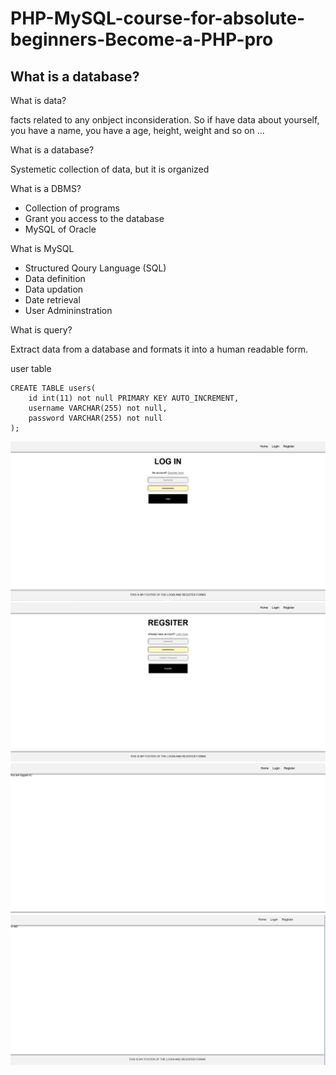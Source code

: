 # PHP-MySQL-course-for-absolute-beginners-Become-a-PHP-pro ##

## What is a database? ##

What is data?

facts related to any onbject inconsideration. So if have data about yourself, you have a name, you have a age, height, weight and so on ...


What is a database?

Systemetic collection of data, but it is organized


What is a DBMS?
- Collection of programs
- Grant you access to the database
- MySQL of Oracle

What is MySQL
- Structured Qoury Language (SQL)
- Data definition
- Data updation
- Date retrieval
- User Admininstration

What is query?

Extract data from a database and formats it into a human readable form.

user table

```
CREATE TABLE users(
	id int(11) not null PRIMARY KEY AUTO_INCREMENT,
    username VARCHAR(255) not null,
    password VARCHAR(255) not null
);
```

![Screenshot](/images/login.png)
![Screenshot](/images/register.png)
![Screenshot](/images/home_logging_in.png)
![Screenshot](/images/login_error.png)
